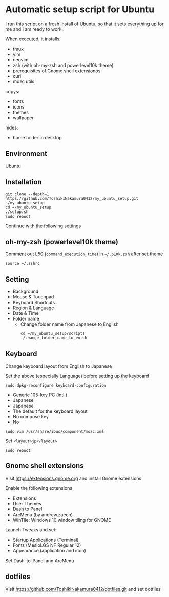 # Automatic setup script for Ubuntu

I run this script on a fresh install of Ubuntu, so that it sets everything up for me and I am ready to work..

When executed, it installs:

- tmux
- vim
- neovim
- zsh (with oh-my-zsh and powerlevel10k theme)
- prerequisites of Gnome shell extensionos
- curl
- mozc utils

copys:

- fonts
- icons
- themes
- wallpaper

hides:

- home folder in desktop

## Environment
Ubuntu
## Installation
```
git clone --depth=1 https://github.com/ToshikiNakamura0412/my_ubuntu_setup.git ~/my_ubuntu_setup
cd ~/my_ubuntu_setup
./setup.sh
sudo reboot
```
Continue with the following settings
## oh-my-zsh (powerlevel10k theme)
Comment out L50 (`command_execution_time`) in `~/.p10k.zsh` after set theme
```
source ~/.zshrc
```
## Setting
- Background
- Mouse & Touchpad
- Keyboard Shortcuts
- Region & Language
- Date & Time
- Folder name
    - Change folder name from Japanese to English
        ```
        cd ~/my_ubuntu_setup/scripts
        ./change_folder_name_to_en.sh
        ```
## Keyboard
Change keyboard layout from English to Japanese

Set the above (especially Language) before setting up the keyboard
```
sudo dpkg-reconfigure keyboard-configuration
```
- Generic 105-key PC (intl.)
- Japanese
- Japanese
- The default for the keyboard layout
- No compose key
- No
```
sudo vim /usr/share/ibus/component/mozc.xml
```
Set `<layout>jp</layout>`
```
sudo reboot
```
## Gnome shell extensions
Visit https://extensions.gnome.org and install Gnome extensions

Enable the following extensions
- Extensions
- User Themes
- Dash to Panel
- ArcMenu (by andrew.zaech)
- WinTile: Windows 10 window tiling for GNOME

Launch Tweaks and set:
- Startup Applications (Terminal)
- Fonts (MesloLGS NF Regular 12)
- Appearance (application and icon)

Set Dash-to-Panel and ArcMenu
## dotfiles
Visit https://github.com/ToshikiNakamura0412/dotfiles.git and set dotfiles
